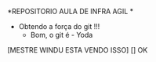 *REPOSITORIO AULA DE INFRA AGIL *

- Obtendo a força do git !!!
	- Bom, o git é - Yoda

[MESTRE WINDU ESTA VENDO ISSO]
[] OK
